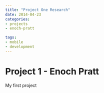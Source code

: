 ```yaml
---
title: "Project One Research"
date: 2014-04-23
categories:
- projects
- enoch-pratt

tags:
- mobile
- development
---
```



# Project 1 - Enoch Pratt

My first project